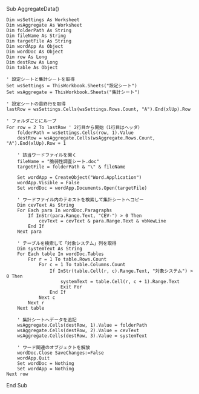 Sub AggregateData()

    Dim wsSettings As Worksheet
    Dim wsAggregate As Worksheet
    Dim folderPath As String
    Dim fileName As String
    Dim targetFile As String
    Dim wordApp As Object
    Dim wordDoc As Object
    Dim row As Long
    Dim destRow As Long
    Dim table As Object
    
    ' 設定シートと集計シートを取得
    Set wsSettings = ThisWorkbook.Sheets("設定シート")
    Set wsAggregate = ThisWorkbook.Sheets("集計シート")
    
    ' 設定シートの最終行を取得
    lastRow = wsSettings.Cells(wsSettings.Rows.Count, "A").End(xlUp).Row
    
    ' フォルダごとにループ
    For row = 2 To lastRow ' 2行目から開始（1行目はヘッダ）
        folderPath = wsSettings.Cells(row, 1).Value
        destRow = wsAggregate.Cells(wsAggregate.Rows.Count, "A").End(xlUp).Row + 1
        
        ' 該当ワードファイルを開く
        fileName = "脆弱性調査シート.doc"
        targetFile = folderPath & "\" & fileName
        
        Set wordApp = CreateObject("Word.Application")
        wordApp.Visible = False
        Set wordDoc = wordApp.Documents.Open(targetFile)
        
        ' ワードファイル内のテキストを検索して集計シートへコピー
        Dim cevText As String
        For Each para In wordDoc.Paragraphs
            If InStr(para.Range.Text, "CEV-") > 0 Then
                cevText = cevText & para.Range.Text & vbNewLine
            End If
        Next para
        
        ' テーブルを検索して「対象システム」列を取得
        Dim systemText As String
        For Each table In wordDoc.Tables
            For r = 1 To table.Rows.Count
                For c = 1 To table.Columns.Count
                    If InStr(table.Cell(r, c).Range.Text, "対象システム") > 0 Then
                        systemText = table.Cell(r, c + 1).Range.Text
                        Exit For
                    End If
                Next c
            Next r
        Next table
        
        ' 集計シートへデータを追記
        wsAggregate.Cells(destRow, 1).Value = folderPath
        wsAggregate.Cells(destRow, 2).Value = cevText
        wsAggregate.Cells(destRow, 3).Value = systemText
        
        ' ワード関連のオブジェクトを解放
        wordDoc.Close SaveChanges:=False
        wordApp.Quit
        Set wordDoc = Nothing
        Set wordApp = Nothing
    Next row
End Sub
